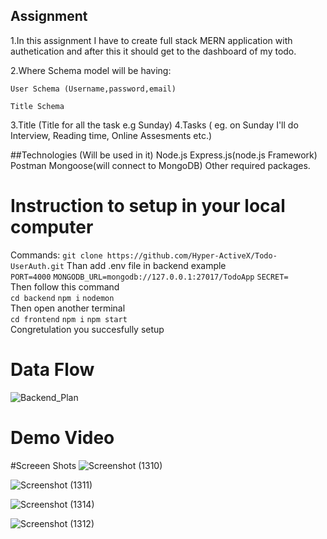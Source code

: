 

## Assignment
1.In this assignment I have to create full stack MERN application with authetication and after this it should get to the dashboard of my todo.

2.Where Schema model will be having:

    User Schema (Username,password,email)

    Title Schema

3.Title (Title for all the task e.g Sunday)
4.Tasks ( eg. on Sunday I'll do Interview, Reading time, Online Assesments etc.)

##Technologies (Will be used in it)
Node.js
Express.js(node.js Framework)
Postman
Mongoose(will connect to MongoDB)
Other required packages.

# Instruction to setup in your local computer

Commands:
        `git clone https://github.com/Hyper-ActiveX/Todo-UserAuth.git` 
Than add .env file in backend example  
        `PORT=4000`
        `MONGODB_URL=mongodb://127.0.0.1:27017/TodoApp`
        `SECRET=`  
Then follow this command  
        `cd backend`
        `npm i`
        `nodemon`  
Then open another terminal  
        `cd frontend`
        `npm i`
        `npm start`  
Congretulation you succesfully setup  

# Data Flow 

![Backend_Plan](https://github.com/Hyper-ActiveX/Todo-UserAuth/assets/99456220/189dd73a-4927-4572-9d4a-f53ef934691c)

# Demo Video


#Screeen Shots
![Screenshot (1310)](https://github.com/Hyper-ActiveX/Todo-UserAuth/assets/99456220/6ccc574d-e785-42e1-a24e-7dadfabc94a9)





![Screenshot (1311)](https://github.com/Hyper-ActiveX/Todo-UserAuth/assets/99456220/2eac6014-2859-47b9-9d80-f56f744889e2)


![Screenshot (1314)](https://github.com/Hyper-ActiveX/Todo-UserAuth/assets/99456220/691d4cb0-0d16-49a0-a108-a9c9eb784000)


![Screenshot (1312)](https://github.com/Hyper-ActiveX/Todo-UserAuth/assets/99456220/a6663805-4f1e-40b2-88ef-62f4ae665310)



